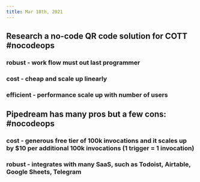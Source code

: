 ```yaml
---
title: Mar 18th, 2021
---
```


## Research a no-code QR code solution for COTT #nocodeops
### robust - work flow must out last programmer
### cost - cheap and scale up linearly
### efficient - performance scale up with number of users
## Pipedream has many pros but a few cons: #nocodeops
### cost - generous free tier of 100k invocations and it scales up by $10 per additional 100k invocations (1 trigger = 1 invocation)
### robust - integrates with many SaaS, such as Todoist, Airtable, Google Sheets, Telegram
